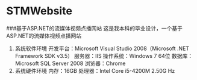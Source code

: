 # STMWebsite
###基于ASP.NET的流媒体视频点播网站
这是我本科的毕业设计，一个基于ASP.NET的流媒体视频点播网站

1.	系统软件环境
开发平台：Microsoft Visual Studio 2008（Microsoft .NET Framework SDK v3.5）
服务器：IIS	
操作系统：Windows 7 64位
数据库：Microsoft SQL Server 2008
浏览器：Chrome
2.	系统硬件环境
内存：16GB
处理器：Intel Core i5-4200M  2.50G Hz

